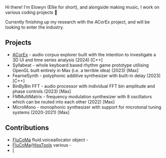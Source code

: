 Hi there! I'm Elowyn (Ellie for short), and alongside making music, I work on various coding projects 🙂

Currently finishing up my research with the ACorEx project, and will be looking to enter the industry.

## Projects
- [ACorEx](https://github.com/fearn-e/acorex) - audio corpus explorer built with the intention to investigate a 3D UI and time series analysis (2024) [C++]
- Syllabeat - whole keyboard based rhythm game prototype utilising OpenGL built entirely in Max (i.e. a terrible idea) (2023) [Max]
- FearneSynth - polyphonic additive synthesizer with built-in delay (2023) [C++]
- BinByBin FFT - audio processor with individual FFT bin amplitude and phase controls (2023) [Max]
- FMMultiMatrix - frequency modulation synthesizer with 8 oscillators which can be routed into each other (2022) [Max]
- MicroMono - monophonic synthesizer with support for microtonal tuning systems (2020-2021) [Max]

## Contributions
- [FluCoMa](https://github.com/flucoma) fluid.voiceallocator object - 
- [FluCoMa](https://github.com/flucoma)/[HissTools](https://github.com/alexharker) various -
- [
